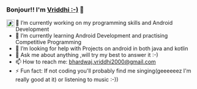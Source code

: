 ### Bonjour!! I'm [Vriddhi :-)](https://linktr.ee/bhardwaj_vriddhi) 👋 

<a href="https://twitter.com/Vriddhi1203">
  <img align="left" alt="Anurag Hazra | Twitter" width="21px" src="https://raw.githubusercontent.com/anuraghazra/anuraghazra/master/assets/twitter.svg" />
</a>

- 🔭 I’m currently working on my programming skills and Android Development
- 🌱 I’m currently learning Android Development and practising Competitive Programming
- 🤔 I’m looking for help with Projects on android in both java and kotlin
- 💬 Ask me about anything ,will try my best to answer it :-)
- 📫 How to reach me: bhardwaj.vriddhi2000@gmail.com
- ⚡ Fun fact: If not coding you'll probably find me singing(geeeeeez I'm really good at it) or listening to music :-))
